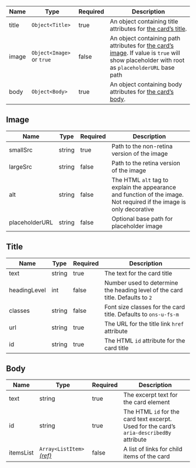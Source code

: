 | Name  | Type                      | Required | Description                                                                                                                                           |
| ----- | ------------------------- | -------- | ----------------------------------------------------------------------------------------------------------------------------------------------------- |
| title | `Object<Title>`           | true     | An object containing title attributes for [the card’s title](#title).                                                                                 |
| image | `Object<Image>` or `true` | false    | An object containing path attributes for [the card’s image](#image). If value is `true` will show placeholder with root as `placeholderURL` base path |
| body  | `Object<Body>`            | true     | An object containing body attributes for [the card’s body](#body).                                                                                    |

## Image

| Name           | Type   | Required | Description                                                                                                          |
| -------------- | ------ | -------- | -------------------------------------------------------------------------------------------------------------------- |
| smallSrc       | string | true     | Path to the non-retina version of the image                                                                          |
| largeSrc       | string | false    | Path to the retina version of the image                                                                              |
| alt            | string | false    | The HTML `alt` tag to explain the appearance and function of the image. Not required if the image is only decorative |
| placeholderURL | string | false    | Optional base path for placeholder image                                                                             |

## Title

| Name         | Type   | Required | Description                                                                   |
| ------------ | ------ | -------- | ----------------------------------------------------------------------------- |
| text         | string | true     | The text for the card title                                                   |
| headingLevel | int    | false    | Number used to determine the heading level of the card title. Defaults to `2` |
| classes      | string | false    | Font size classes for the card title. Defaults to `ons-u-fs-m`                |
| url          | string | true     | The URL for the title link `href` attribute                                   |
| id           | string | true     | The HTML `id` attribute for the card title                                    |

## Body

| Name      | Type                                                        | Required | Description                                                                               |
| --------- | ----------------------------------------------------------- | -------- | ----------------------------------------------------------------------------------------- |
| text      | string                                                      | true     | The excerpt text for the card element                                                     |
| id        | string                                                      | true     | The HTML `id` for the card text excerpt. Used for the card’s `aria-describedBy` attribute |
| itemsList | `Array<ListItem>` [_(ref)_](/foundations/typography/#lists) | false    | A list of links for child items of the card                                               |
